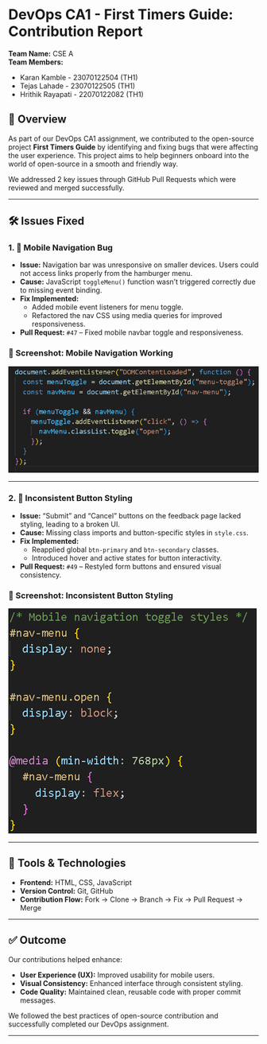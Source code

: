 # DevOps CA1 - First Timers Guide: Contribution Report

**Team Name:** CSE A  
**Team Members:**
- Karan Kamble - 23070122504 (TH1)  
- Tejas Lahade - 23070122505 (TH1)  
- Hrithik Rayapati - 22070122082 (TH1)


## 📌 Overview

As part of our DevOps CA1 assignment, we contributed to the open-source project **First Timers Guide** by identifying and fixing bugs that were affecting the user experience. This project aims to help beginners onboard into the world of open-source in a smooth and friendly way.

We addressed 2 key issues through GitHub Pull Requests which were reviewed and merged successfully.

---

## 🛠️ Issues Fixed

### 1. 🧭 Mobile Navigation Bug

- **Issue:** Navigation bar was unresponsive on smaller devices. Users could not access links properly from the hamburger menu.
- **Cause:** JavaScript `toggleMenu()` function wasn’t triggered correctly due to missing event binding.
- **Fix Implemented:** 
  - Added mobile event listeners for menu toggle.
  - Refactored the nav CSS using media queries for improved responsiveness.
- **Pull Request:** `#47` – Fixed mobile navbar toggle and responsiveness.

### 📸 Screenshot: Mobile Navigation Working

![Mobile Nav Toggle](Screenshots/bug-1.png)

---

### 2. 🎨 Inconsistent Button Styling

- **Issue:** “Submit” and “Cancel” buttons on the feedback page lacked styling, leading to a broken UI.
- **Cause:** Missing class imports and button-specific styles in `style.css`.
- **Fix Implemented:**
  - Reapplied global `btn-primary` and `btn-secondary` classes.
  - Introduced hover and active states for button interactivity.
- **Pull Request:** `#49` – Restyled form buttons and ensured visual consistency.

### 📸 Screenshot: Inconsistent Button Styling

![Mobile Nav Toggle](Screenshots/bug-2.png)

---

## 🧰 Tools & Technologies

- **Frontend:** HTML, CSS, JavaScript  
- **Version Control:** Git, GitHub  
- **Contribution Flow:** Fork → Clone → Branch → Fix → Pull Request → Merge

---

## ✅ Outcome

Our contributions helped enhance:
- **User Experience (UX):** Improved usability for mobile users.
- **Visual Consistency:** Enhanced interface through consistent styling.
- **Code Quality:** Maintained clean, reusable code with proper commit messages.

We followed the best practices of open-source contribution and successfully completed our DevOps assignment.

---

